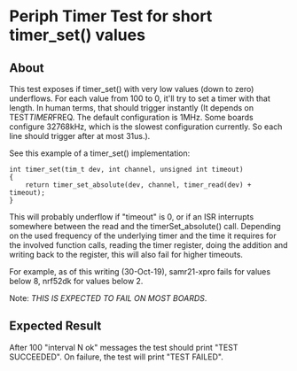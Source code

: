# Periph Timer Test for short timer_set() values

## About

This test exposes if timer_set() with very low values (down to zero) underflows.
For each value from 100 to 0, it'll try to set a timer with that length.
In human terms, that should trigger instantly (It depends on TEST*TIMER*FREQ.
The default configuration is 1MHz. Some boards configure 32768kHz, which is the
slowest configuration currently. So each line should trigger after at most
31us.).

See this example of a timer_set() implementation:

    int timer_set(tim_t dev, int channel, unsigned int timeout)
    {
        return timer_set_absolute(dev, channel, timer_read(dev) + timeout);
    }

This will probably underflow if "timeout" is 0, or if an ISR interrupts
somewhere between the read and the timerSet_absolute() call.
Depending on the used frequency of the underlying timer and the time it
requires for the involved function calls, reading the timer register, doing the
addition and writing back to the register, this will also fail for higher
timeouts.

For example, as of this writing (30-Oct-19), samr21-xpro fails for values below
8, nrf52dk for values below 2.

Note: *THIS IS EXPECTED TO FAIL ON MOST BOARDS*.

## Expected Result

After 100 "interval N ok" messages the test should print "TEST SUCCEEDED".
On failure, the test will print "TEST FAILED".
